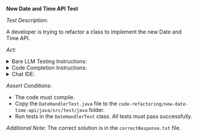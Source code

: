 **New Date and Time API Test**

*Test Description:*

A developer is trying to refactor a class to implement the new Date and Time API.

*Act:*

<details> 
<summary>Bare LLM Testing Instructions:</summary>

- Open the `prompt.txt` file.
- Copy a question located in the `prompt.txt` file to the chat window.
- Submit the question.
- Open the project `code-refactoring/new-date-time-api/java`.
- Open the `DateHandler` class.
- Change the class implementation to the suggested implementation.
- Add all necessary imports.
</details>

<details> 
<summary>Code Completion Instructions:</summary>

- Open the project `code-refactoring/new-date-time-api/java`.
- Open the `DateHandler` class.
- Remove all imports in the `DateHandler` class.
- Before the class definition, type the following:

    ```java
    import java.time.*;
    ```

- Remove the inner implementation of the `DateHandler` class.
- Move the cursor to the beginning of the inner implementation of the `DateHandler` class.
- Wait for the suggestion.
- Accept a sequence of suggestions using the TAB and ENTER keys.
</details>

<details> 
<summary>Chat IDE:</summary>

- Open the project `code-refactoring/new-date-time-api/java`.
- Open the `DateHandler` class.
- Type the following in the chat window:

    > Refactor the code to use the java.time package

- Change the class implementation to the suggested implementation.
- Add all necessary imports.
</details>

*Assert Conditions:*
- The code must compile.
- Copy the `DateHandlerTest.java` file to the `code-refactoring/new-date-time-api/java/src/test/java` folder.
- Run tests in the `DateHandlerTest` class. All tests must pass successfully.

*Additional Note:* The correct solution is in the `correctResponse.txt` file.